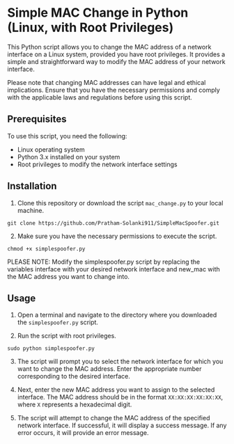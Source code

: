 # Simple MAC Change in Python (Linux, with Root Privileges)

This Python script allows you to change the MAC address of a network interface on a Linux system, provided you have root privileges. It provides a simple and straightforward way to modify the MAC address of your network interface.

Please note that changing MAC addresses can have legal and ethical implications. Ensure that you have the necessary permissions and comply with the applicable laws and regulations before using this script.

## Prerequisites

To use this script, you need the following:

- Linux operating system
- Python 3.x installed on your system
- Root privileges to modify the network interface settings

## Installation

1. Clone this repository or download the script `mac_change.py` to your local machine.

```
git clone https://github.com/Pratham-Solanki911/SimpleMacSpoofer.git
```
2. Make sure you have the necessary permissions to execute the script.

```
chmod +x simplespoofer.py
```

PLEASE NOTE:	Modify the simplespoofer.py script by replacing the variables interface with your desired network interface and new_mac with the MAC address you want to change into.
## Usage

1. Open a terminal and navigate to the directory where you downloaded the `simplespoofer.py` script.

2. Run the script with root privileges.

```
sudo python simplespoofer.py
```

3. The script will prompt you to select the network interface for which you want to change the MAC address. Enter the appropriate number corresponding to the desired interface.

4. Next, enter the new MAC address you want to assign to the selected interface. The MAC address should be in the format `XX:XX:XX:XX:XX:XX`, where `X` represents a hexadecimal digit.

5. The script will attempt to change the MAC address of the specified network interface. If successful, it will display a success message. If any error occurs, it will provide an error message.


